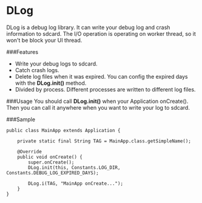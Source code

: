 # DLog
DLog is a debug log library. It can write your debug log and crash information to sdcard.
The I/O operation is operating on worker thread, so it won't be block your UI thread.

###Features
* Write your debug logs to sdcard.
* Catch crash logs.
* Delete log files when it was expired. You can config the expired days with the **DLog.init()** method.
* Divided by process. Different processes are written to different log files.

###Usage
You should call **DLog.init()** when your Application onCreate(). 
Then you can call it anywhere when you want to write your log to sdcard.

###Sample
```
public class MainApp extends Application {

    private static final String TAG = MainApp.class.getSimpleName();

    @Override
    public void onCreate() {
        super.onCreate();
        DLog.init(this, Constants.LOG_DIR, Constants.DEBUG_LOG_EXPIRED_DAYS);

        DLog.i(TAG, "MainApp onCreate...");
    }
}
```

